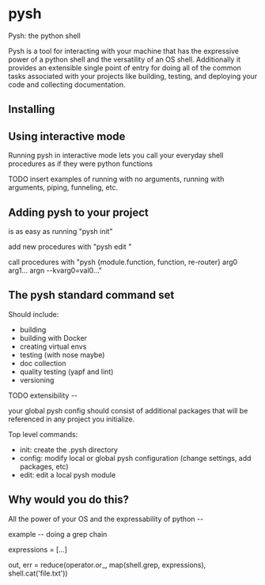 # pysh
Pysh: the python shell


Pysh is a tool for interacting with your machine that has the expressive power of a python shell and the versatility of an OS shell. Additionally it provides an extensible single point of entry for doing all of the common tasks associated with your projects like building, testing, and deploying your code and collecting documentation.


## Installing


## Using interactive mode

Running pysh in interactive mode lets you call your everyday shell procedures as if they were python functions

TODO insert examples of running with no arguments, running with arguments, piping, funneling, etc.


## Adding pysh to your project

is as easy as running "pysh init"

add new procedures with "pysh edit <module>"

call procedures with "pysh {module.function, function, re-router} arg0 arg1... argn --kvarg0=val0..."


## The pysh standard command set

Should include:
- building
- building with Docker
- creating virtual envs
- testing (with nose maybe)
- doc collection
- quality testing (yapf and lint)
- versioning


TODO extensibility --

your global pysh config should consist of additional packages that will be referenced in any project you initialize.

Top level commands:

- init: create the .pysh directory
- config: modify local or global pysh configuration (change settings, add packages, etc)
- edit: edit a local pysh module

## Why would you do this?

All the power of your OS and the expressability of python -- 

example -- doing a grep chain

expressions = [...]

out, err = reduce(operator.or_, map(shell.grep, expressions),
                  shell.cat('file.txt'))

